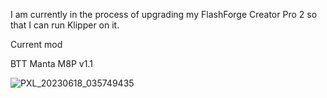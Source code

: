I am currently in the process of upgrading my FlashForge Creator Pro 2 so that I can run Klipper on it.

Current mod

BTT Manta M8P v1.1

![PXL_20230618_035749435](https://github.com/Alex3DLabs/Klipper_Configs/assets/113078228/5118a282-6573-4337-a04d-e978cfc09022)
